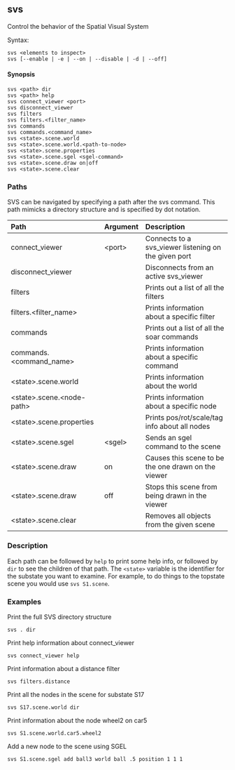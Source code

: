 ## svs

Control the behavior of the Spatial Visual System

Syntax:
```
svs <elements to inspect>
svs [--enable | -e | --on | --disable | -d | --off]
```

#### Synopsis
```
svs <path> dir
svs <path> help
svs connect_viewer <port>
svs disconnect_viewer
svs filters
svs filters.<filter_name>
svs commands
svs commands.<command_name>
svs <state>.scene.world
svs <state>.scene.world.<path-to-node>
svs <state>.scene.properties
svs <state>.scene.sgel <sgel-command>
svs <state>.scene.draw on|off
svs <state>.scene.clear
```

### Paths

SVS can be navigated by specifying a path after the svs command. This path mimicks a directory structure and is specified by dot notation.

| **Path** | **Argument** | **Description** |
|:---------|:-------------|:----------------|
| connect_viewer | &lt;port&gt;     | Connects to a svs\_viewer listening on the given port |
| disconnect_viewer |              | Disconnects from an active svs\_viewer |
| filters |              | Prints out a list of all the filters |
| filters.&lt;filter_name&gt; |              | Prints information about a specific filter |
| commands |              | Prints out a list of all the soar commands |
| commands.&lt;command_name&gt; |              | Prints information about a specific command |
| &lt;state&gt;.scene.world |              | Prints information about the world |
| &lt;state&gt;.scene.&lt;node-path&gt; |              | Prints information about a specific node |
| &lt;state&gt;.scene.properties |              | Prints pos/rot/scale/tag info about all nodes |
| &lt;state&gt;.scene.sgel | &lt;sgel&gt;     | Sends an sgel command to the scene |
| &lt;state&gt;.scene.draw | on         | Causes this scene to be the one drawn on the viewer |
| &lt;state&gt;.scene.draw | off        | Stops this scene from being drawn in the viewer |
| &lt;state&gt;.scene.clear|              | Removes all objects from the given scene |

### Description

Each path can be followed by `help` to print some help info, or followed by `dir` to see the children of that path.
The `<state>` variable is the identifier for the substate you want to examine. For example, to do things to the topstate scene you would use `svs S1.scene`.

### Examples

Print the full SVS directory structure
```
svs . dir
```
Print help information about connect\_viewer
```
svs connect_viewer help
```
Print information about a distance filter
```
svs filters.distance
```
Print all the nodes in the scene for substate S17
```
svs S17.scene.world dir
```
Print information about the node wheel2 on car5
```
svs S1.scene.world.car5.wheel2
```
Add a new node to the scene using SGEL
```
svs S1.scene.sgel add ball3 world ball .5 position 1 1 1
```
